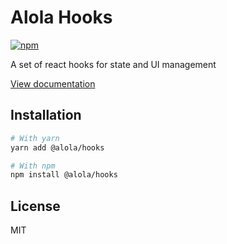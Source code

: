 # Alola Hooks

[![npm](https://img.shields.io/npm/dm/@alola/hooks)](https://www.npmjs.com/package/@alola/hooks)

A set of react hooks for state and UI management

[View documentation](https://alola.dev/)

## Installation

```bash
# With yarn
yarn add @alola/hooks

# With npm
npm install @alola/hooks
```

## License

MIT
